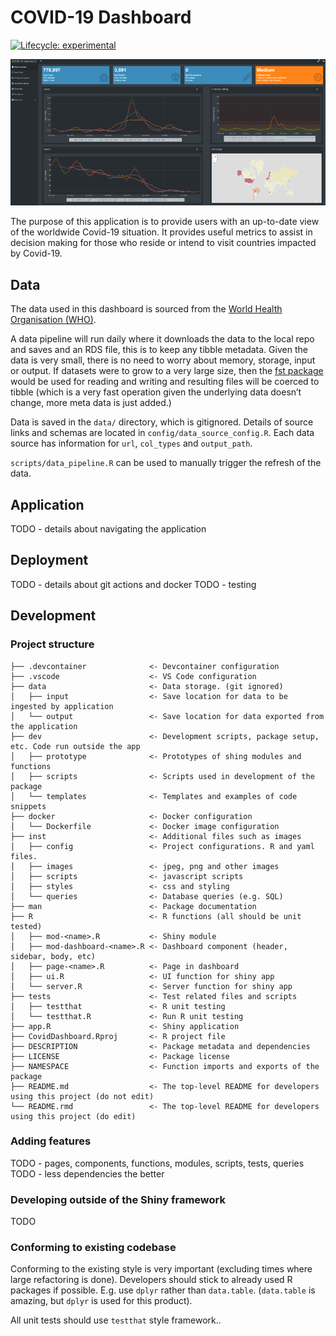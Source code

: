 
<!-- README.md is generated from README.Rmd. Please edit that file -->

# COVID-19 Dashboard

<!-- badges: start -->

[![Lifecycle:
experimental](https://img.shields.io/badge/lifecycle-experimental-orange.svg)](https://lifecycle.r-lib.org/articles/stages.html#experimental)
<!-- badges: end -->

![Screenshot of dashboard](inst/images/snapshot-sm.png)

The purpose of this application is to provide users with an up-to-date
view of the worldwide Covid-19 situation. It provides useful metrics to
assist in decision making for those who reside or intend to visit
countries impacted by Covid-19.

## Data

The data used in this dashboard is sourced from the [World Health
Organisation (WHO)](https://covid19.who.int/data).

A data pipeline will run daily where it downloads the data to the local
repo and saves and an RDS file, this is to keep any tibble metadata.
Given the data is very small, there is no need to worry about memory,
storage, input or output. If datasets were to grow to a very large size,
then the [fst package](https://www.fstpackage.org/) would be used for
reading and writing and resulting files will be coerced to tibble (which
is a very fast operation given the underlying data doesn’t change, more
meta data is just added.)

Data is saved in the `data/` directory, which is gitignored. Details of
source links and schemas are located in `config/data_source_config.R`.
Each data source has information for `url`, `col_types` and
`output_path`.

`scripts/data_pipeline.R` can be used to manually trigger the refresh of
the data.

## Application

TODO - details about navigating the application

## Deployment

TODO - details about git actions and docker TODO - testing

## Development

### Project structure


    ├── .devcontainer              <- Devcontainer configuration
    ├── .vscode                    <- VS Code configuration
    ├── data                       <- Data storage. (git ignored)
    │   ├── input                  <- Save location for data to be ingested by application
    │   └── output                 <- Save location for data exported from the application
    ├── dev                        <- Development scripts, package setup, etc. Code run outside the app
    │   ├── prototype              <- Prototypes of shing modules and functions 
    │   ├── scripts                <- Scripts used in development of the package
    │   └── templates              <- Templates and examples of code snippets
    ├── docker                     <- Docker configuration
    │   └── Dockerfile             <- Docker image configuration
    ├── inst                       <- Additional files such as images
    │   ├── config                 <- Project configurations. R and yaml files.
    │   ├── images                 <- jpeg, png and other images 
    │   ├── scripts                <- javascript scripts
    │   ├── styles                 <- css and styling
    │   └── queries                <- Database queries (e.g. SQL)
    ├── man                        <- Package documentation
    ├── R                          <- R functions (all should be unit tested)
    │   ├── mod-<name>.R           <- Shiny module
    │   ├── mod-dashboard-<name>.R <- Dashboard component (header, sidebar, body, etc)
    │   ├── page-<name>.R          <- Page in dashboard
    │   ├── ui.R                   <- UI function for shiny app
    │   └── server.R               <- Server function for shiny app
    ├── tests                      <- Test related files and scripts
    │   ├── testthat               <- R unit testing
    │   └── testthat.R             <- Run R unit testing
    ├── app.R                      <- Shiny application
    ├── CovidDashboard.Rproj       <- R project file
    ├── DESCRIPTION                <- Package metadata and dependencies
    ├── LICENSE                    <- Package license
    ├── NAMESPACE                  <- Function imports and exports of the package
    ├── README.md                  <- The top-level README for developers using this project (do not edit)
    └── README.rmd                 <- The top-level README for developers using this project (do edit)

### Adding features

TODO - pages, components, functions, modules, scripts, tests, queries
TODO - less dependencies the better

### Developing outside of the Shiny framework

TODO

### Conforming to existing codebase

Conforming to the existing style is very important (excluding times
where large refactoring is done). Developers should stick to already
used R packages if possible. E.g. use `dplyr` rather than `data.table`.
(`data.table` is amazing, but `dplyr` is used for this product).

All unit tests should use `testthat` style framework..
